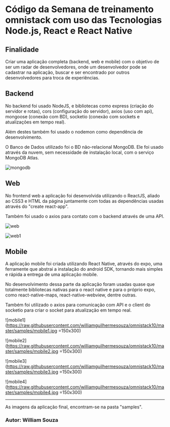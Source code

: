 # Código da Semana de treinamento omnistack com uso das Tecnologias Node.js, React e React Native

## **Finalidade**
Criar uma aplicação completa (backend, web e mobile) com o objetivo de ser um radar de desenvolvedores, onde um desenvolvedor pode se cadastrar na aplicação, buscar e ser encontrado por outros desenvolvedores para troca de experiências.

## **Backend**
No backend foi usado NodeJS, e bibliotecas como express (criação do servidor e rotas), cors (configuração do servidor), axios (uso com api), mongoose (conexão com BD), socketio (conexão com sockets e atualizações em tempo real).

Além destes também foi usado o nodemon como dependência de desenvolvimento.

O Banco de Dados utilizado foi o BD não-relacional MongoDB. Ele foi usado através da nuvem, sem necessidade de instalação local, com o serviço MongoDB Atlas.

![mongodb](https://raw.githubusercontent.com/williamguilhermesouza/omnistack10/master/samples/mongodbatlas.png)

## **Web**
No frontend web a aplicação foi desenvolvida utilizando o ReactJS, aliado ao CSS3 e HTML da página juntamente com todas as dependências usadas através do "create react-app".

Também foi usado o axios para contato com o backend através de uma API. 

![web](https://raw.githubusercontent.com/williamguilhermesouza/omnistack10/master/samples/web.png)

![web1](https://raw.githubusercontent.com/williamguilhermesouza/omnistack10/master/samples/web1.png)

## **Mobile**
A aplicação mobile foi criada utilizando React Native, através do expo, uma ferramente que abstrai a instalação do android SDK, tornando mais simples e rápida a entrega de uma aplicação mobile. 

No desenvolvimento dessa parte da aplicação foram usadas quase que totalmente bibliotecas nativas para o react native e para o próprio expo, como react-native-maps, react-native-webview, dentre outras.

Também foi utilizado o axios para comunicação com API e o client do socketio para criar o socket para atualização em tempo real.

![mobile1](https://raw.githubusercontent.com/williamguilhermesouza/omnistack10/master/samples/mobile1.jpg =150x300)

![mobile2](https://raw.githubusercontent.com/williamguilhermesouza/omnistack10/master/samples/mobile2.jpg =150x300)

![mobile3](https://raw.githubusercontent.com/williamguilhermesouza/omnistack10/master/samples/mobile3.jpg =150x300)

![mobile4](https://raw.githubusercontent.com/williamguilhermesouza/omnistack10/master/samples/mobile4.jpg =150x300)

***

As imagens da aplicação final, encontram-se na pasta "samples".

### Autor: William Souza